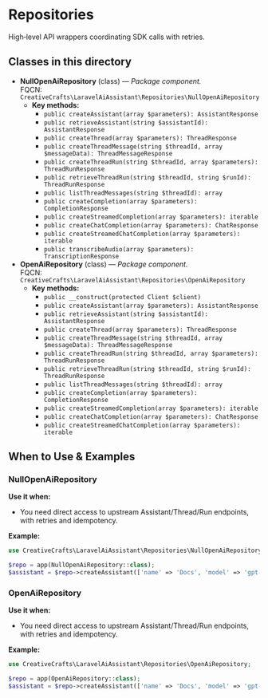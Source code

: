 # Repositories

High‑level API wrappers coordinating SDK calls with retries.

## Classes in this directory
- **NullOpenAiRepository** (class) — *Package component.*  
  FQCN: `CreativeCrafts\LaravelAiAssistant\Repositories\NullOpenAiRepository`
  - **Key methods:**
    - `public createAssistant(array $parameters): AssistantResponse`
    - `public retrieveAssistant(string $assistantId): AssistantResponse`
    - `public createThread(array $parameters): ThreadResponse`
    - `public createThreadMessage(string $threadId, array $messageData): ThreadMessageResponse`
    - `public createThreadRun(string $threadId, array $parameters): ThreadRunResponse`
    - `public retrieveThreadRun(string $threadId, string $runId): ThreadRunResponse`
    - `public listThreadMessages(string $threadId): array`
    - `public createCompletion(array $parameters): CompletionResponse`
    - `public createStreamedCompletion(array $parameters): iterable`
    - `public createChatCompletion(array $parameters): ChatResponse`
    - `public createStreamedChatCompletion(array $parameters): iterable`
    - `public transcribeAudio(array $parameters): TranscriptionResponse`
- **OpenAiRepository** (class) — *Package component.*  
  FQCN: `CreativeCrafts\LaravelAiAssistant\Repositories\OpenAiRepository`
  - **Key methods:**
    - `public __construct(protected Client $client)`
    - `public createAssistant(array $parameters): AssistantResponse`
    - `public retrieveAssistant(string $assistantId): AssistantResponse`
    - `public createThread(array $parameters): ThreadResponse`
    - `public createThreadMessage(string $threadId, array $messageData): ThreadMessageResponse`
    - `public createThreadRun(string $threadId, array $parameters): ThreadRunResponse`
    - `public retrieveThreadRun(string $threadId, string $runId): ThreadRunResponse`
    - `public listThreadMessages(string $threadId): array`
    - `public createCompletion(array $parameters): CompletionResponse`
    - `public createStreamedCompletion(array $parameters): iterable`
    - `public createChatCompletion(array $parameters): ChatResponse`
    - `public createStreamedChatCompletion(array $parameters): iterable`

## When to Use & Examples
### NullOpenAiRepository
**Use it when:**
- You need direct access to upstream Assistant/Thread/Run endpoints, with retries and idempotency.

**Example:**
```php
use CreativeCrafts\LaravelAiAssistant\Repositories\NullOpenAiRepository;

$repo = app(NullOpenAiRepository::class);
$assistant = $repo->createAssistant(['name' => 'Docs', 'model' => 'gpt-4o']);
```

### OpenAiRepository
**Use it when:**
- You need direct access to upstream Assistant/Thread/Run endpoints, with retries and idempotency.

**Example:**
```php
use CreativeCrafts\LaravelAiAssistant\Repositories\OpenAiRepository;

$repo = app(OpenAiRepository::class);
$assistant = $repo->createAssistant(['name' => 'Docs', 'model' => 'gpt-4o']);
```
